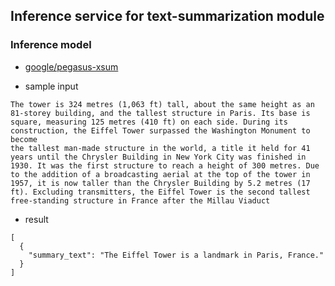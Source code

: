 ## Inference service for text-summarization module

### Inference model

- [google/pegasus-xsum](https://huggingface.co/google/pegasus-xsum?text=The+tower+is+324+metres+%281%2C063+ft%29+tall%2C+about+the+same+height+as+an+81-storey+building%2C+and+the+tallest+structure+in+Paris.+Its+base+is+square%2C+measuring+125+metres+%28410+ft%29+on+each+side.+During+its+construction%2C+the+Eiffel+Tower+surpassed+the+Washington+Monument+to+become+the+tallest+man-made+structure+in+the+world%2C+a+title+it+held+for+41+years+until+the+Chrysler+Building+in+New+York+City+was+finished+in+1930.+It+was+the+first+structure+to+reach+a+height+of+300+metres.+Due+to+the+addition+of+a+broadcasting+aerial+at+the+top+of+the+tower+in+1957%2C+it+is+now+taller+than+the+Chrysler+Building+by+5.2+metres+%2817+ft%29.+Excluding+transmitters%2C+the+Eiffel+Tower+is+the+second+tallest+free-standing+structure+in+France+after+the+Millau+Viaduct.)

- sample input

```
The tower is 324 metres (1,063 ft) tall, about the same height as an 81-storey building, and the tallest structure in Paris. Its base is
square, measuring 125 metres (410 ft) on each side. During its construction, the Eiffel Tower surpassed the Washington Monument to become
the tallest man-made structure in the world, a title it held for 41 years until the Chrysler Building in New York City was finished in
1930. It was the first structure to reach a height of 300 metres. Due to the addition of a broadcasting aerial at the top of the tower in 
1957, it is now taller than the Chrysler Building by 5.2 metres (17 ft). Excluding transmitters, the Eiffel Tower is the second tallest 
free-standing structure in France after the Millau Viaduct
```

- result

```
[
  {
    "summary_text": "The Eiffel Tower is a landmark in Paris, France."
  }
]
```

